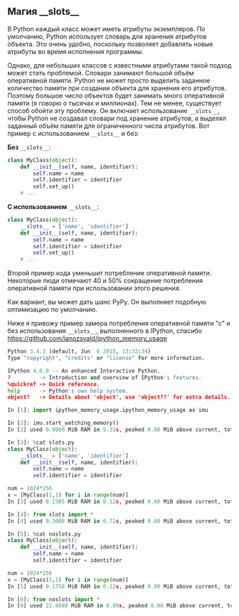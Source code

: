 ## Магия \_\_slots\_\_

В Python каждый класс может иметь атрибуты экземпляров. По умолчанию, Python
использует словарь для хранения атрибутов объекта. Это очень удобно, поскольку
позволяет добавлять новые атрибуты во время исполнения программы.

Однако, для небольших классов с известными атрибутами такой подход может стать
проблемой. Словари занимают большой объём оперативной памяти. Python не может
просто выделить заданное количество памяти при создании объекта для хранения
его атрибутов. Поэтому большое число объектов будет занимать много оперативной
памяти (я говорю о тысячах и миллионах). Тем не менее, существует способ
обойти эту проблему. Он включает использование `__slots__`, чтобы Python не
создавал словари под хранение атрибутов, а выделял заданный объём памяти для
ограниченного числа атрибутов. Вот пример с использованием `__slots__` и без:

**Без** `__slots__`:

```python
class MyClass(object):
    def __init__(self, name, identifier):
        self.name = name
        self.identifier = identifier
        self.set_up()
    # ...
```

**С использованием** `__slots__`:

```python
class MyClass(object):
    __slots__ = ['name', 'identifier']
    def __init__(self, name, identifier):
        self.name = name
        self.identifier = identifier
        self.set_up()
    # ...
```

Второй пример кода уменьшит потребление оперативной памяти. Некоторые люди 
отмечают 40 и 50% сокращение потребления оперативной памяти при использовании
этого решения.

Как вариант, вы может дать шанс PyPy. Он выполняет подобную оптимизацию
по умолчанию.

Ниже я привожу пример замера потребления оперативной памяти "с" и без
использования `__slots__`, выполненного в IPython, спасибо
https://github.com/ianozsvald/ipython_memory_usage

```python
Python 3.4.3 (default, Jun  6 2015, 13:32:34)
Type "copyright", "credits" or "license" for more information.

IPython 4.0.0 -- An enhanced Interactive Python.
?         -> Introduction and overview of IPython's features.
%quickref -> Quick reference.
help      -> Python's own help system.
object?   -> Details about 'object', use 'object??' for extra details.

In [1]: import ipython_memory_usage.ipython_memory_usage as imu

In [2]: imu.start_watching_memory()
In [2] used 0.0000 MiB RAM in 5.31s, peaked 0.00 MiB above current, total RAM usage 15.57 MiB

In [3]: %cat slots.py
class MyClass(object):
	__slots__ = ['name', 'identifier']
	def __init__(self, name, identifier):
		self.name = name
		self.identifier = identifier

num = 1024*256
x = [MyClass(1,1) for i in range(num)]
In [3] used 0.2305 MiB RAM in 0.12s, peaked 0.00 MiB above current, total RAM usage 15.80 MiB

In [4]: from slots import *
In [4] used 9.3008 MiB RAM in 0.72s, peaked 0.00 MiB above current, total RAM usage 25.10 MiB

In [5]: %cat noslots.py
class MyClass(object):
	def __init__(self, name, identifier):
		self.name = name
		self.identifier = identifier

num = 1024*256
x = [MyClass(1,1) for i in range(num)]
In [5] used 0.1758 MiB RAM in 0.12s, peaked 0.00 MiB above current, total RAM usage 25.28 MiB

In [6]: from noslots import *
In [6] used 22.6680 MiB RAM in 0.80s, peaked 0.00 MiB above current, total RAM usage 47.95 MiB
```
